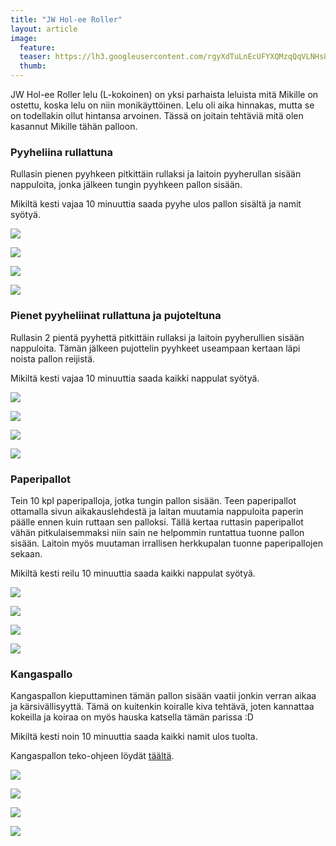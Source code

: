 ```yaml
---
title: "JW Hol-ee Roller"
layout: article
image:
  feature:
  teaser: https://lh3.googleusercontent.com/rgyXdTuLnEcUFYXQMzqQqVLNHs8xYl3td3d2Q_8nyXdaBncw_RCLuBbAh2CNGgbQ-JqAzFCOxpRH7i9nVUsx9nDuzGIJsFaGf08HvnQILMz4mrjN8tUMV_o2mBGUOu13Z1doZQevMc50QsXtWFYMfaX2Mp1B5qho-_EH4-vDTpVvyhzEHY6mO0sMXz1VTl5NIGYEWMSXupfWNpy5cz4vlBINt_4_XOkzTkWqQ4eXMFctQOXGao8l70XSigROmQ0srQzhGMtcTszh1AJPqOjNkjpuABVPGeYTGo-oi1ncJ1DGmZ-tt2lsqW0oTZz5kGuN-ontV-B_DbGc8y2BrBPr6WcOShQvehAmuqjx8ydUFKM1okz6VkFslzwMG4G2Ns2La4Wngh2vlxgQ9_RrkugJp2H5i8PG-w1iulsZRTlYRxtmvJU908Bpr8-JUXbdSkp9vr0Zugr3SID0T3INcLa6l4mEdsNOJenOGgykGSOQL3y9-gbtR3gMWHcKxJtjPimYM1CthhkN6uLh5pRv_WQd8aDUUGu1TrjlcqDB2Db4c_0=w245
  thumb:
---
```


JW Hol-ee Roller lelu (L-kokoinen) on yksi parhaista leluista mitä Mikille on ostettu, koska lelu on niin monikäyttöinen. Lelu oli aika hinnakas, mutta se on todellakin ollut hintansa arvoinen. Tässä on joitain tehtäviä mitä olen kasannut Mikille tähän palloon.

### Pyyheliina rullattuna

Rullasin pienen pyyhkeen pitkittäin rullaksi ja laitoin pyyherullan sisään nappuloita, jonka jälkeen tungin pyyhkeen pallon sisään.

Mikiltä kesti vajaa 10 minuuttia saada pyyhe ulos pallon sisältä ja namit syötyä.

[![](https://lh3.googleusercontent.com/XEdd12YAN_4O1WgBosPlZ7bxd2Dq_-K_7AG0PNKpjPgxitlAW2B8RdGn8GfDFNDNKjyJYJ3l2MUObVGFcGS2EXsHe67XYA660xF_MDC5eqRBZBnzXBq7etPcbjGnjZ-CgD5ET9E9zuZaOhi5MbJFd5nX80ahE_Ce4xy1MttKBTxM8vUIItuL9KBqDGNKMzGyUoweMfhL_60dSQ0N5YwYcX5p7MzlgC_G5d9-Br_VyyxaJ_k2zvr2gwQP0LbY2TNPI_yF3e3qL-KlaryHGUbbtSeRpOcqen971NWiIvHOG4e7EOjHn5rBWjPb8pcE5xtGXNdPgf6kCsnXkeRe0voT1Mkqz8tPtkB7q7ZB6L0eeoH3PO2D_NUC_JX6rS5zbJR0NEjGDHUAWGBknQwrN6-ZcE69pkiYKkUyZSQJ3bYHKfU86FUSAEVOuyO3HP1fTVNMaDd8u4A7Ww3iw9HtyOlR-GDtUdH6CnaWL2XqNsQoDAKIZOQRpKZYPiabxI5pL2Qs2mfehl1mc0tFGHJDgiTZgsqcBKcAp1VNx94eXqrLh0Y=w800)](https://lh3.googleusercontent.com/XEdd12YAN_4O1WgBosPlZ7bxd2Dq_-K_7AG0PNKpjPgxitlAW2B8RdGn8GfDFNDNKjyJYJ3l2MUObVGFcGS2EXsHe67XYA660xF_MDC5eqRBZBnzXBq7etPcbjGnjZ-CgD5ET9E9zuZaOhi5MbJFd5nX80ahE_Ce4xy1MttKBTxM8vUIItuL9KBqDGNKMzGyUoweMfhL_60dSQ0N5YwYcX5p7MzlgC_G5d9-Br_VyyxaJ_k2zvr2gwQP0LbY2TNPI_yF3e3qL-KlaryHGUbbtSeRpOcqen971NWiIvHOG4e7EOjHn5rBWjPb8pcE5xtGXNdPgf6kCsnXkeRe0voT1Mkqz8tPtkB7q7ZB6L0eeoH3PO2D_NUC_JX6rS5zbJR0NEjGDHUAWGBknQwrN6-ZcE69pkiYKkUyZSQJ3bYHKfU86FUSAEVOuyO3HP1fTVNMaDd8u4A7Ww3iw9HtyOlR-GDtUdH6CnaWL2XqNsQoDAKIZOQRpKZYPiabxI5pL2Qs2mfehl1mc0tFGHJDgiTZgsqcBKcAp1VNx94eXqrLh0Y=s0)

[![](https://lh3.googleusercontent.com/G65cEuKsjcqCY6s9WWAKKWn5Mm1kZaQqAb2yM_3hssjNLcBT6THQIjBxsSiHQvAjeGZf_Qj0eWgv01jWvj_m86DHXeS_L-rfYP5v9PMWAFBcSS4PCMO1zshHsblIWBg5fC_rFXRDBH9S9q6fl2lsiMTDMDLaRZPl9Qu3qQb6iMnl8GO7PjYZlWQyyZBhMcgIoSBg-Kwgrt9P-XaQMkoRyobKT1rtEoZxMMnyTI6Zez9obTavvm_7znaiDbRqyr-ioPgXtxkniI2EGQygyPBBKoFrkoY2CXyPh68M675OtkhWNVzzmbL2WKNaqcYxzCSiSovB_fnZ8ElEBJ6Pif6EVi6mhdKVGFAo6JYBsivF4_8rIdyHtWyjAJSCbwMXvyPpPoyWmD6uxCIVBlk6agsP74NDQmZAFNtQ9Qb4dB2ihDb3ndx_R0oNt-F3D0vbw5lR5OZ1bv65PBslIJ6o5ppERlIa_YrHwazRS3DsdeCeIkV24NPeZp66QLnWuQd5Es9rCQ6hicM9rYl7zCbIm93-bbdwGsyDhSAJL799kX7l3No=w800)](https://lh3.googleusercontent.com/G65cEuKsjcqCY6s9WWAKKWn5Mm1kZaQqAb2yM_3hssjNLcBT6THQIjBxsSiHQvAjeGZf_Qj0eWgv01jWvj_m86DHXeS_L-rfYP5v9PMWAFBcSS4PCMO1zshHsblIWBg5fC_rFXRDBH9S9q6fl2lsiMTDMDLaRZPl9Qu3qQb6iMnl8GO7PjYZlWQyyZBhMcgIoSBg-Kwgrt9P-XaQMkoRyobKT1rtEoZxMMnyTI6Zez9obTavvm_7znaiDbRqyr-ioPgXtxkniI2EGQygyPBBKoFrkoY2CXyPh68M675OtkhWNVzzmbL2WKNaqcYxzCSiSovB_fnZ8ElEBJ6Pif6EVi6mhdKVGFAo6JYBsivF4_8rIdyHtWyjAJSCbwMXvyPpPoyWmD6uxCIVBlk6agsP74NDQmZAFNtQ9Qb4dB2ihDb3ndx_R0oNt-F3D0vbw5lR5OZ1bv65PBslIJ6o5ppERlIa_YrHwazRS3DsdeCeIkV24NPeZp66QLnWuQd5Es9rCQ6hicM9rYl7zCbIm93-bbdwGsyDhSAJL799kX7l3No=s0)

[![](https://lh3.googleusercontent.com/m5N_sZ4HMkTGb7kBpRuyDgWUOBXhCxA_vi5WY8dwxBdRrrQ-6qHloeCfzer2UtxOyLh2T6MplTZHCFh2ht_CIiRLKRNIbzA3HtFn23c0hNwahhW0CjVmjnxoElA6RMddLQ9EFmhPM7_vrHEyEt4jm5WM1MsR5T0wqE6bMTIOCrOFj_zL3ad_QNZ4EXvtmCh5MauVLWPNQpiIsIe_u2chB6TBpWlTpOcakDQzTYGdXFu681YPl_HLgg9bbWPpXxINbNVlAYdzJEr2zUQNSVn0aYCLoUMNRY9uTqFklZxBV4za1OD-jGL_7yr6-apzqdD637iWMtI8S_hfJ8fcbRobfF46QLYOI_NBT5DlXh3iSqISEcH_kCNuJBZoU5QPERd13Cq8P00z4y1nf7bkOHbCaCP5xd9YFIOqOZCLDestPB1BI4mH6eYVCW1FH3e4bHA4D6TjxH3cQr1msWimGEsEqtp4RieVzocPC5ssKl_cafgmhtSIvOMj8we_xhkboGPsl4bCo-rFmITME4gjsXS6ajzQdA6Mw1N3PvgMDNtVeDI=w800)](https://lh3.googleusercontent.com/m5N_sZ4HMkTGb7kBpRuyDgWUOBXhCxA_vi5WY8dwxBdRrrQ-6qHloeCfzer2UtxOyLh2T6MplTZHCFh2ht_CIiRLKRNIbzA3HtFn23c0hNwahhW0CjVmjnxoElA6RMddLQ9EFmhPM7_vrHEyEt4jm5WM1MsR5T0wqE6bMTIOCrOFj_zL3ad_QNZ4EXvtmCh5MauVLWPNQpiIsIe_u2chB6TBpWlTpOcakDQzTYGdXFu681YPl_HLgg9bbWPpXxINbNVlAYdzJEr2zUQNSVn0aYCLoUMNRY9uTqFklZxBV4za1OD-jGL_7yr6-apzqdD637iWMtI8S_hfJ8fcbRobfF46QLYOI_NBT5DlXh3iSqISEcH_kCNuJBZoU5QPERd13Cq8P00z4y1nf7bkOHbCaCP5xd9YFIOqOZCLDestPB1BI4mH6eYVCW1FH3e4bHA4D6TjxH3cQr1msWimGEsEqtp4RieVzocPC5ssKl_cafgmhtSIvOMj8we_xhkboGPsl4bCo-rFmITME4gjsXS6ajzQdA6Mw1N3PvgMDNtVeDI=s0)

[![](https://lh3.googleusercontent.com/PwWZMzwfCt-rb24GyNnlI3oBCAd684OOXOu8Xq1knlqMd4o5le9UCxiXgTjXNOYuufUQl1cv5MM7MFtSduTuHG074fTjEeLdsN-r-gsmoiet3TOdFo7gG0KSS2mW0xAVw1r83_wRn0zl9x29UssJTCYjkzsPDTB_tevBTYFqK1TFLLG-m5bSkhVCMM2LeH6XJDLtu7T_lv6TPO0pmdtlgaDgmAdG1hMBO08lMyTURcq1RLSIklcGDz7q2b09pRGQ_j4A-a2obqfDIAy9ousLnzSWQzZFRCTTFM9KiF9VCVYfTjbISojj427szkcIpA6oCTOzXOR0bnXDbtMk8YD-PfKVSvxRx8Zr4HN7YVPAJa1YNWBBYaZOfBu4vsyfe4GzQdpZCVASBhoKDu20VgBGrQGBYEm5YX7pBr-fV61ZtcziNfwzEc-oYSa3KVIGljot1WisHLeiCNU5DUCxruGOl81AuEcPomBaa2gMeWFyQg3oZ_jZyS75uMZ_YyWKVPrN0de09lC2U92kwfPu2LbEZWdcw4uUC22DMHToGmNjepU=w800)](https://lh3.googleusercontent.com/PwWZMzwfCt-rb24GyNnlI3oBCAd684OOXOu8Xq1knlqMd4o5le9UCxiXgTjXNOYuufUQl1cv5MM7MFtSduTuHG074fTjEeLdsN-r-gsmoiet3TOdFo7gG0KSS2mW0xAVw1r83_wRn0zl9x29UssJTCYjkzsPDTB_tevBTYFqK1TFLLG-m5bSkhVCMM2LeH6XJDLtu7T_lv6TPO0pmdtlgaDgmAdG1hMBO08lMyTURcq1RLSIklcGDz7q2b09pRGQ_j4A-a2obqfDIAy9ousLnzSWQzZFRCTTFM9KiF9VCVYfTjbISojj427szkcIpA6oCTOzXOR0bnXDbtMk8YD-PfKVSvxRx8Zr4HN7YVPAJa1YNWBBYaZOfBu4vsyfe4GzQdpZCVASBhoKDu20VgBGrQGBYEm5YX7pBr-fV61ZtcziNfwzEc-oYSa3KVIGljot1WisHLeiCNU5DUCxruGOl81AuEcPomBaa2gMeWFyQg3oZ_jZyS75uMZ_YyWKVPrN0de09lC2U92kwfPu2LbEZWdcw4uUC22DMHToGmNjepU=s0)

### Pienet pyyheliinat rullattuna ja pujoteltuna

Rullasin 2 pientä pyyhettä pitkittäin rullaksi ja laitoin pyyherullien sisään nappuloita. Tämän jälkeen pujottelin pyyhkeet useampaan kertaan läpi noista pallon reijistä.

Mikiltä kesti vajaa 10 minuuttia saada kaikki nappulat syötyä.

[![](https://lh3.googleusercontent.com/uObqffl1QahsjsCO9xk1wZmMKZt8rJJFDf9B5ZLwRMoTP9bTP8zF_bNXrybI0we9iT_67Y_90N3aJm9dmfuIT1NYMWrRhUnxWIb3QB_Qa7DbTIS3VVCk-pYbMOMBKBaukMNaYZ66c5E1S6KhCKzzzMFq0Eh2fOktdllESzb6cuxlQhYRIVlJGR1CudtYU6O9x3-PS8GBvNG8hOjWgMAmJffUACjupEsW5C4y4vVnNhPJn5807zzZV8nzK5gP0hJ75gb9aGYPmMl5QCsLuuwQAFh22E-kM0xKz0NXlLRyDzvW6d4YKZexpjyxxYVxH1wd6IobfFol6cnCt1aEyvHwabX4A1zy2j9fqw4VHBxPELSiUvgBVpAkyfdfKc7Ktf6Mc8QdfMjdW2WVbi7gyDnKEs4V1nvs9bVnqap40GeuS_g7CTK4HryIf4naV-B2ikLwDzYasf1Apt9eca2Gfj-5r9FfbqKoRxZBmge7Gu1j4C5u8J2zfL3DTPJzLh9t05kmERTBXXn5eFnA0q_jMjS2HqqN-b1jW6WcoubSjfMZp9o=w800)](https://lh3.googleusercontent.com/uObqffl1QahsjsCO9xk1wZmMKZt8rJJFDf9B5ZLwRMoTP9bTP8zF_bNXrybI0we9iT_67Y_90N3aJm9dmfuIT1NYMWrRhUnxWIb3QB_Qa7DbTIS3VVCk-pYbMOMBKBaukMNaYZ66c5E1S6KhCKzzzMFq0Eh2fOktdllESzb6cuxlQhYRIVlJGR1CudtYU6O9x3-PS8GBvNG8hOjWgMAmJffUACjupEsW5C4y4vVnNhPJn5807zzZV8nzK5gP0hJ75gb9aGYPmMl5QCsLuuwQAFh22E-kM0xKz0NXlLRyDzvW6d4YKZexpjyxxYVxH1wd6IobfFol6cnCt1aEyvHwabX4A1zy2j9fqw4VHBxPELSiUvgBVpAkyfdfKc7Ktf6Mc8QdfMjdW2WVbi7gyDnKEs4V1nvs9bVnqap40GeuS_g7CTK4HryIf4naV-B2ikLwDzYasf1Apt9eca2Gfj-5r9FfbqKoRxZBmge7Gu1j4C5u8J2zfL3DTPJzLh9t05kmERTBXXn5eFnA0q_jMjS2HqqN-b1jW6WcoubSjfMZp9o=s0)

[![](https://lh3.googleusercontent.com/KrVBVgsw_XCL7p37Lm1ncu45gRJwfCDGizyK_KkHY9fEDGbIx8D_Sw9dqTfwuy6708KXtyBno8UYjrVJXj70fiCb8LxK8l-D2FqMudccxzQmryDzG8KgR3DZRppjjhuNmN-syZN4ckI9tkV0haS141q8DDBcdBptZck2UhW8HinTn8vbLo5w9i8BkPuYnV9p65kDBv1BL1AI60_GdT6hft06nJN5ttJDbLyVMJO61mVYqz455TjiXOpULse_d2CUNbAxzre--tegIj7TYE3a9ZdkNa9QKETMN-6w8bTX7r-vTwP3D4MqT13t02Qa2QHauOTHHPmyWYnqPEDC-ZGzJQsyMwFhK78L8RwB6exUgXotFKTpXz_G_uDYe5n0D3xBZheHQis10RVaExbIxemuJdOctVxkxCPzXjTlYVroCzAkCIjMBcB79mpdGdjHX4s277G6ijcRYtUOffE7Zr2dE860dIWHnhx0z4DlHmvuWaxUmp4MePFkga0TfjEtSMcAB9S7XQIqm2j4mnUDHEMB_gqfhtkg5qZnpQo-8YXMa30=w800)](https://lh3.googleusercontent.com/KrVBVgsw_XCL7p37Lm1ncu45gRJwfCDGizyK_KkHY9fEDGbIx8D_Sw9dqTfwuy6708KXtyBno8UYjrVJXj70fiCb8LxK8l-D2FqMudccxzQmryDzG8KgR3DZRppjjhuNmN-syZN4ckI9tkV0haS141q8DDBcdBptZck2UhW8HinTn8vbLo5w9i8BkPuYnV9p65kDBv1BL1AI60_GdT6hft06nJN5ttJDbLyVMJO61mVYqz455TjiXOpULse_d2CUNbAxzre--tegIj7TYE3a9ZdkNa9QKETMN-6w8bTX7r-vTwP3D4MqT13t02Qa2QHauOTHHPmyWYnqPEDC-ZGzJQsyMwFhK78L8RwB6exUgXotFKTpXz_G_uDYe5n0D3xBZheHQis10RVaExbIxemuJdOctVxkxCPzXjTlYVroCzAkCIjMBcB79mpdGdjHX4s277G6ijcRYtUOffE7Zr2dE860dIWHnhx0z4DlHmvuWaxUmp4MePFkga0TfjEtSMcAB9S7XQIqm2j4mnUDHEMB_gqfhtkg5qZnpQo-8YXMa30=s0)

[![](https://lh3.googleusercontent.com/4BYrZ7lq6Deefht0gO2ZLmE1pGMuvuikF4Ye-Dr9N1AkMs2NQNRPfXCB6OReA4uRyZgRbBAazscLgipOkohLSbXnSmw4QwpqtxjMZ8-_j3rc4jjSsdUXciVvV9mANvnfMoLMmeNlh0CM_kJZlaOA2Xz-Nd-uOIc1yyUlAXhtzQYnQAOHX_R_zCLn_WCEsQn9dsBbi-YKJAqmxIAb1WCpGlsRI4sdW7Ss5faz3BMzVBTqNGJP7a3wLn8L72yxsBn-s2OY5hNyeTc_6t_gMnqZ6klWsARplIvpXZ84EkktbbrdlvWI6SqiarR_XyY8sedID4r3t63JJSe25inHFm3EoK7evqevqctxMr1JlD8e7KpQyPQPDX3OGadhTtypwz-F1qK7SWTpaok0x9dyI5t_H1tAsQVhleRBaA6liU-N9a5zoAQ3GdagXLeX92BPiCGFIxLgqk4o86YCO-b5j737ufMEMroCp6f3FtANyINi5tNOVyhUL4JXjZwxj150OkF2zpR7Hf1REmXwXkVSdLYPMajkHQUMPi2YV1QmI5thGn8=w800)](https://lh3.googleusercontent.com/4BYrZ7lq6Deefht0gO2ZLmE1pGMuvuikF4Ye-Dr9N1AkMs2NQNRPfXCB6OReA4uRyZgRbBAazscLgipOkohLSbXnSmw4QwpqtxjMZ8-_j3rc4jjSsdUXciVvV9mANvnfMoLMmeNlh0CM_kJZlaOA2Xz-Nd-uOIc1yyUlAXhtzQYnQAOHX_R_zCLn_WCEsQn9dsBbi-YKJAqmxIAb1WCpGlsRI4sdW7Ss5faz3BMzVBTqNGJP7a3wLn8L72yxsBn-s2OY5hNyeTc_6t_gMnqZ6klWsARplIvpXZ84EkktbbrdlvWI6SqiarR_XyY8sedID4r3t63JJSe25inHFm3EoK7evqevqctxMr1JlD8e7KpQyPQPDX3OGadhTtypwz-F1qK7SWTpaok0x9dyI5t_H1tAsQVhleRBaA6liU-N9a5zoAQ3GdagXLeX92BPiCGFIxLgqk4o86YCO-b5j737ufMEMroCp6f3FtANyINi5tNOVyhUL4JXjZwxj150OkF2zpR7Hf1REmXwXkVSdLYPMajkHQUMPi2YV1QmI5thGn8=s0)

[![](https://lh3.googleusercontent.com/NMYY9FxHrhI2xhJBTVb4HFkxLdHyiZGASuUvsNeso8QuSoPo-CX467oB-fYCc6F4cKGMPYRy8_D95qtpJCPAraDWwclwxs7PHYhXIDIbEWIs3_RXL12catBqxlD5pFGObYyl6yq9tEnp-xLECSAIknGmP7tfPAKVmHT2OVMu34nOKY-M5sutmcV3VjzVn29tCpm7_MtQ0jXH64sIE-oCOptbTyadlNZn83RT796fpCCEjQJDlfJC6bajztMl3ThsASH1O0AcljTkXO5FiELUtm_CfWIx9pKnhaaMKeH3SUCiPWiwz3bbgl_LdSPltJwyQWAMeTXlubd6QrNgWjeXXEzo26S5qRuiJG6Q4WRrlFAfUpggtnQEZX1DGpL6pBlZ5mId2g6LAT8sL9ofV7hp90ax7Dy2zpHFr06qeWopQkWCoy__cM3ZbDSkne67gJSDrcWjn0pA_9cOtdaVbl27XvNutX4LqN4Ivt4GqaMo0JFdY0-HGNV-dVKq7llAWa5HYTdKCXPNeS38xxB6KZDIs26pjcOZ-ltbo3ceLijhTPA=w800)](https://lh3.googleusercontent.com/NMYY9FxHrhI2xhJBTVb4HFkxLdHyiZGASuUvsNeso8QuSoPo-CX467oB-fYCc6F4cKGMPYRy8_D95qtpJCPAraDWwclwxs7PHYhXIDIbEWIs3_RXL12catBqxlD5pFGObYyl6yq9tEnp-xLECSAIknGmP7tfPAKVmHT2OVMu34nOKY-M5sutmcV3VjzVn29tCpm7_MtQ0jXH64sIE-oCOptbTyadlNZn83RT796fpCCEjQJDlfJC6bajztMl3ThsASH1O0AcljTkXO5FiELUtm_CfWIx9pKnhaaMKeH3SUCiPWiwz3bbgl_LdSPltJwyQWAMeTXlubd6QrNgWjeXXEzo26S5qRuiJG6Q4WRrlFAfUpggtnQEZX1DGpL6pBlZ5mId2g6LAT8sL9ofV7hp90ax7Dy2zpHFr06qeWopQkWCoy__cM3ZbDSkne67gJSDrcWjn0pA_9cOtdaVbl27XvNutX4LqN4Ivt4GqaMo0JFdY0-HGNV-dVKq7llAWa5HYTdKCXPNeS38xxB6KZDIs26pjcOZ-ltbo3ceLijhTPA=s0)


### Paperipallot

Tein 10 kpl paperipalloja, jotka tungin pallon sisään. Teen paperipallot ottamalla sivun aikakauslehdestä ja laitan muutamia nappuloita paperin päälle ennen kuin ruttaan sen palloksi. Tällä kertaa ruttasin paperipallot vähän pitkulaisemmaksi niin sain ne helpommin runtattua tuonne pallon sisään. Laitoin myös muutaman irrallisen herkkupalan tuonne paperipallojen sekaan.

Mikiltä kesti reilu 10 minuuttia saada kaikki nappulat syötyä.

[![](https://lh3.googleusercontent.com/LUp3ybPrcLUlTtzf8Z_oqNiB8xgozwkfUyds6MZ2ElTm_-E0CD8ECXTvfTvxaEqez5eBoig3zdescElUnG8p1jx0Nf7aoEoZRlzoC2Kc2OLPyW7IhK8TJ76qheHUMZ_Kc9Z7S0jD6sW582PWxlsVphC2rAqFQDWunsUHDeSnmmCC-oLc6jDgdkJ4ShGWL21GQwucyWfSo9aiUI_lgtR3ZUB_icp1CTB--HE7xN0UP9Q4cB-pu1lywsdRBGeW-5lI5GyUe22XXxfDBSr3P6UeIsFacMPBI7dkeQ7dTlHlpeSWZK02WTe5QvmdUCMI2I7bzJLJciz7Jw4j5Umu9WNGdoFNTJFb6ScoXsvUkfAGVKlYhGcqjWEdK7bR_VSAqONXZbUQ9Dbz3sdd5KVBQuXye4thm-OtDstJ7ENT3NAdlxJCogN7rVQfGieu9e3zDEGDT9_ffbEPVMXsitBk4Tv1MZD-UDWmbnUXprfpY4MQ8U6QWjt4yf4vpjXmy1wfEVo5-BH4-_M0O1iJ5JcCVh7cNwM25VT9-o-eNIJBibDG6Uw=w800)](https://lh3.googleusercontent.com/LUp3ybPrcLUlTtzf8Z_oqNiB8xgozwkfUyds6MZ2ElTm_-E0CD8ECXTvfTvxaEqez5eBoig3zdescElUnG8p1jx0Nf7aoEoZRlzoC2Kc2OLPyW7IhK8TJ76qheHUMZ_Kc9Z7S0jD6sW582PWxlsVphC2rAqFQDWunsUHDeSnmmCC-oLc6jDgdkJ4ShGWL21GQwucyWfSo9aiUI_lgtR3ZUB_icp1CTB--HE7xN0UP9Q4cB-pu1lywsdRBGeW-5lI5GyUe22XXxfDBSr3P6UeIsFacMPBI7dkeQ7dTlHlpeSWZK02WTe5QvmdUCMI2I7bzJLJciz7Jw4j5Umu9WNGdoFNTJFb6ScoXsvUkfAGVKlYhGcqjWEdK7bR_VSAqONXZbUQ9Dbz3sdd5KVBQuXye4thm-OtDstJ7ENT3NAdlxJCogN7rVQfGieu9e3zDEGDT9_ffbEPVMXsitBk4Tv1MZD-UDWmbnUXprfpY4MQ8U6QWjt4yf4vpjXmy1wfEVo5-BH4-_M0O1iJ5JcCVh7cNwM25VT9-o-eNIJBibDG6Uw=s0)

[![](https://lh3.googleusercontent.com/rd3dFvTXdBMenHg9E2Utiv86PwLXdqvua1_RqeRNPQ5C0FWMwNgM57AGio_om6hEEUi4RmkEfBuz9aM_l5ofunYAijxmje7cWw-9kAOdszUZmOT5TJwQYGAC3hICyCUmUO_1PdIC7ngZheRuXEIpHAUXgov1JbHbvI73vEiO_16EnKzbiRHjx-gNC-p0ma2-WPckbzS-G6lfOEh8TshuOm092EHATlqTJP-wUoMVISzt5HYeAgdtIl3E1DRx7R_t-2mTjMQHVZ2V8OFfwf-ND7-1AvXPQb7cHqfEH_nyAfyihFQfFpAxyM2eFh2pFqTkDzyEfczDKxm9nFYxIzNGPVIKd5oT1aet74w_mFb_N0i5YLrnyxTCCFlJeEaxVc5P2FDjeoKCBXEgZxsJdBYXC8bKcU1T4b8SNwt-OOXzfrCprz7NUk_f-ihq4QQ3jl4ZxSlLb6c5809PiNToTLABnlGBveb14jK7PuPday1_wSaCuvAP6B_bKiqE_9KF7d2afIwGqxTzuQtQbYYOJ-e7ApWJQK0PgKnTRijyPyP79OM=w800)](https://lh3.googleusercontent.com/rd3dFvTXdBMenHg9E2Utiv86PwLXdqvua1_RqeRNPQ5C0FWMwNgM57AGio_om6hEEUi4RmkEfBuz9aM_l5ofunYAijxmje7cWw-9kAOdszUZmOT5TJwQYGAC3hICyCUmUO_1PdIC7ngZheRuXEIpHAUXgov1JbHbvI73vEiO_16EnKzbiRHjx-gNC-p0ma2-WPckbzS-G6lfOEh8TshuOm092EHATlqTJP-wUoMVISzt5HYeAgdtIl3E1DRx7R_t-2mTjMQHVZ2V8OFfwf-ND7-1AvXPQb7cHqfEH_nyAfyihFQfFpAxyM2eFh2pFqTkDzyEfczDKxm9nFYxIzNGPVIKd5oT1aet74w_mFb_N0i5YLrnyxTCCFlJeEaxVc5P2FDjeoKCBXEgZxsJdBYXC8bKcU1T4b8SNwt-OOXzfrCprz7NUk_f-ihq4QQ3jl4ZxSlLb6c5809PiNToTLABnlGBveb14jK7PuPday1_wSaCuvAP6B_bKiqE_9KF7d2afIwGqxTzuQtQbYYOJ-e7ApWJQK0PgKnTRijyPyP79OM=s0)

[![](https://lh3.googleusercontent.com/oXeQLxI9yOwrSkqFAZTs0OuHZLkji8VZIdYPRVK-T1v-2bsTmujQEvuSj30ab-OeetKWuM1dYYyoFgq7BqY6JtcI23LppqULWrmU1Pwsp93NkZccvxtWWMiOu7A1MryVqZtVWCWONwgWkfSFTs_0i3CS_Thw9xMK8A5ZaHDnowHH1Bv062IlBpX8LCDgC5PPfCXrwJJuXDTjSu2UItCas6eKoyucTi4ZmQtwre8BGljVHGnIHbbC8geKcGc66W2dS9XL2TD1E2lk8SQyuAzb8JoPJqRoT63x0T65DZbjfIuGErsphtXuXsLj9wZCnNKzhiSFQrneT6d_J6xHkSb4tiFZDfV6pH6Nc0BUpuI1XZlg1MS5VOwYWRucQ1C6J_9evpjgbh9HH7kN-q4rk6qMHlvq5A0UMPEVXyKdL-aeNX5tigmRw_pt9tUnt8u9OIHvK1ZvwOSla99uwCV3zKaag-VtT5_KmwM7-uGKBpJ_woLfPrftk1LU2zysMiSD_OjNdcmIm1HKhsqx_sjuX0R8oqT75a52LP-MwtLAjCrO51w=w800)](https://lh3.googleusercontent.com/oXeQLxI9yOwrSkqFAZTs0OuHZLkji8VZIdYPRVK-T1v-2bsTmujQEvuSj30ab-OeetKWuM1dYYyoFgq7BqY6JtcI23LppqULWrmU1Pwsp93NkZccvxtWWMiOu7A1MryVqZtVWCWONwgWkfSFTs_0i3CS_Thw9xMK8A5ZaHDnowHH1Bv062IlBpX8LCDgC5PPfCXrwJJuXDTjSu2UItCas6eKoyucTi4ZmQtwre8BGljVHGnIHbbC8geKcGc66W2dS9XL2TD1E2lk8SQyuAzb8JoPJqRoT63x0T65DZbjfIuGErsphtXuXsLj9wZCnNKzhiSFQrneT6d_J6xHkSb4tiFZDfV6pH6Nc0BUpuI1XZlg1MS5VOwYWRucQ1C6J_9evpjgbh9HH7kN-q4rk6qMHlvq5A0UMPEVXyKdL-aeNX5tigmRw_pt9tUnt8u9OIHvK1ZvwOSla99uwCV3zKaag-VtT5_KmwM7-uGKBpJ_woLfPrftk1LU2zysMiSD_OjNdcmIm1HKhsqx_sjuX0R8oqT75a52LP-MwtLAjCrO51w=s0)

[![](https://lh3.googleusercontent.com/K0fwR2cFZqHweBRFkgIzt-lKtmW4l075iZB7n_qb3odG0mhrjveZqFAWWjTsz91on37vLKqLrCsW6ZiB6pRWCyAxcf90Q0dcAi_NkipiLqMXqnSBRIcuhPrS_1dianH1ZZ5ATEztxc97QhQnyaYUt8WhvkROHUNEUMYWh-sb3VyabaMd84csCIc6inpwIESo9BN5HPCffimxGcGtuWVYmcBJEevGM7Eujq-orVNHaAMCfPj5IxdfuUTdYXJRkbuqF9M6y3ZQVF8OwHu-V3N22RuMehpO4AqftHMoDv1lfCqfxvOO73Q7uWyPqv8UzqQpvUCdFx8rW8CO2cMJ-o4z5U3nSRIeR0WkzXJkAPkobzSXMrou8HuSzOtK4FxM8PCGepNLrYftUtlDOYsKMDIXLdaEHU1IqBik1ZuDhynPkjE-cP2HMWM_1oSMOo2F4AzMUqkGyMgiebCNKPxlfv60vPtP5WlW0JGHMyRXVvXDjlrGIbn3XUa_33n1W7VXSoQzK0YwuwFamy4FO121bqcGKfZJzVFHoiTdVuTy9hDaVKE=w800)](https://lh3.googleusercontent.com/K0fwR2cFZqHweBRFkgIzt-lKtmW4l075iZB7n_qb3odG0mhrjveZqFAWWjTsz91on37vLKqLrCsW6ZiB6pRWCyAxcf90Q0dcAi_NkipiLqMXqnSBRIcuhPrS_1dianH1ZZ5ATEztxc97QhQnyaYUt8WhvkROHUNEUMYWh-sb3VyabaMd84csCIc6inpwIESo9BN5HPCffimxGcGtuWVYmcBJEevGM7Eujq-orVNHaAMCfPj5IxdfuUTdYXJRkbuqF9M6y3ZQVF8OwHu-V3N22RuMehpO4AqftHMoDv1lfCqfxvOO73Q7uWyPqv8UzqQpvUCdFx8rW8CO2cMJ-o4z5U3nSRIeR0WkzXJkAPkobzSXMrou8HuSzOtK4FxM8PCGepNLrYftUtlDOYsKMDIXLdaEHU1IqBik1ZuDhynPkjE-cP2HMWM_1oSMOo2F4AzMUqkGyMgiebCNKPxlfv60vPtP5WlW0JGHMyRXVvXDjlrGIbn3XUa_33n1W7VXSoQzK0YwuwFamy4FO121bqcGKfZJzVFHoiTdVuTy9hDaVKE=s0)

### Kangaspallo

Kangaspallon kieputtaminen tämän pallon sisään vaatii jonkin verran aikaa ja kärsivällisyyttä. Tämä on kuitenkin koiralle kiva tehtävä, joten kannattaa kokeilla ja koiraa on myös hauska katsella tämän parissa :D

Mikiltä kesti noin 10 minuuttia saada kaikki namit ulos tuolta.

Kangaspallon teko-ohjeen löydät [täältä](http://minimuutti.com/aktivointi/kangaspallo/). 

[![](https://lh3.googleusercontent.com/Q15BMY5nniZHVk4xW6GHRLVa_WeRAYUeRT4qSb_aibCfNu1otnrNYdx1SEhmx1LA-MqsovWPJKtTOUy4BvHEzbls2OCxmYitNdOCo1VmkKXucF_zE0zvVCWfk7RolLOc-fA329IwZ4iD0-_qYg4DWiKkOdJxIstWLCfrzcrofqys91DL0SOCIrTvKpW5JDXpVL1RoiRkVO0JBG-ppUiCjHdmKNkwmmsBSobpE602jAQsbX8XjMbIPvkyB99tRfUhuqEnsDeNgGprI4bGJYHZSmAeHHoEC9Cmq77jZXHec5PC6s-8euyFB8OSmTqywWJc8QbY0P7tyuoy6JwNcYRxCvU2Ja9k2op9TUDNAmdF0gGxvOx4ktkSnHZ7OtQi306ebNoSWmwF3cLnyFfA2YRRCUYqjtlr2QaKkvLm7W8pCn6CCDBdwjyvuic11E-KF0x-3zOUFrS_h5hwcZbdUVjz5hSL57tWsdveStpiXiygdDl97P2xiq6ITNZYs3XG1rvkxBbbRZ7rFtDTk3VKlH4cISFq7a5-DRGfdQOwlmmh-7o=w800)](https://lh3.googleusercontent.com/Q15BMY5nniZHVk4xW6GHRLVa_WeRAYUeRT4qSb_aibCfNu1otnrNYdx1SEhmx1LA-MqsovWPJKtTOUy4BvHEzbls2OCxmYitNdOCo1VmkKXucF_zE0zvVCWfk7RolLOc-fA329IwZ4iD0-_qYg4DWiKkOdJxIstWLCfrzcrofqys91DL0SOCIrTvKpW5JDXpVL1RoiRkVO0JBG-ppUiCjHdmKNkwmmsBSobpE602jAQsbX8XjMbIPvkyB99tRfUhuqEnsDeNgGprI4bGJYHZSmAeHHoEC9Cmq77jZXHec5PC6s-8euyFB8OSmTqywWJc8QbY0P7tyuoy6JwNcYRxCvU2Ja9k2op9TUDNAmdF0gGxvOx4ktkSnHZ7OtQi306ebNoSWmwF3cLnyFfA2YRRCUYqjtlr2QaKkvLm7W8pCn6CCDBdwjyvuic11E-KF0x-3zOUFrS_h5hwcZbdUVjz5hSL57tWsdveStpiXiygdDl97P2xiq6ITNZYs3XG1rvkxBbbRZ7rFtDTk3VKlH4cISFq7a5-DRGfdQOwlmmh-7o=s0)

[![](https://lh3.googleusercontent.com/5ERgKxFGoNFbRGn5hIGONCCd2zxobFMEU7KHWSW75F5zYmVY-o0ClVyngap-cuZZNkRvttZAq_P28xEN-CMMXmx26AlNQLuBMJtypNqy9CfTZDo0QG-YixkGNIecuYh0TcH7QoX543VtG9ymE1BmlhIUgXu67gdQ-ahGFHVYwOtrX3s4axF9KfPEMxBbyp2Kwxb9PsNCkl--_Ln1nrF1AfN0qHv23KE1Q2VjyjktqjXYU4b4E0GBiT0Yds22ep5-wMU27PT4GaUJQxnvQ2qTMd8dxeU4_rs-jL4T6wkZC7LlCDuyPK8NeiX_G6iIcETnHygEJ1MxqB2dDa8fQVjB2mG-a4bOXbOvtQ5wze6IBYhJLu9zt-nqtSaqmHXqoZ56cihRq9Yc7fcxsz9WZ8QTVxSZV8Id6D0MwOAnwcn3xq-ZDZgocver19EidTPulvOKiETdZ0lvahT4KvNNzLJciDYYsbZDKgs7WZ4GzqhQmG5a_jaFYVbEh1TkyIiKfYI80c0n-Mbzu4cdEZfD8cNGEK5zGKiqwQlcYFf28jBPRNQ=w800)](https://lh3.googleusercontent.com/5ERgKxFGoNFbRGn5hIGONCCd2zxobFMEU7KHWSW75F5zYmVY-o0ClVyngap-cuZZNkRvttZAq_P28xEN-CMMXmx26AlNQLuBMJtypNqy9CfTZDo0QG-YixkGNIecuYh0TcH7QoX543VtG9ymE1BmlhIUgXu67gdQ-ahGFHVYwOtrX3s4axF9KfPEMxBbyp2Kwxb9PsNCkl--_Ln1nrF1AfN0qHv23KE1Q2VjyjktqjXYU4b4E0GBiT0Yds22ep5-wMU27PT4GaUJQxnvQ2qTMd8dxeU4_rs-jL4T6wkZC7LlCDuyPK8NeiX_G6iIcETnHygEJ1MxqB2dDa8fQVjB2mG-a4bOXbOvtQ5wze6IBYhJLu9zt-nqtSaqmHXqoZ56cihRq9Yc7fcxsz9WZ8QTVxSZV8Id6D0MwOAnwcn3xq-ZDZgocver19EidTPulvOKiETdZ0lvahT4KvNNzLJciDYYsbZDKgs7WZ4GzqhQmG5a_jaFYVbEh1TkyIiKfYI80c0n-Mbzu4cdEZfD8cNGEK5zGKiqwQlcYFf28jBPRNQ=s0)

[![](https://lh3.googleusercontent.com/14W34bGigZ0DH1GWrTSH0O1R9ZWrm5YE4ACYN6Xedyy2XhvldluzWvQQT-WJDgXUX2PXYk-oot4yr-sBJJeN98ZavxWixE65zeX2dFLuszkebr4kCAIIZ4vOSbYccb75mc-lGjsYb2k_WvpjsMTGB9KKkCM1_-CuFYOzF18NoPp7ns7ytZYuh8ayTAgp1dVi6NKrydOb676wwu0gkx_-DLrmMi-3KW3KYphwD-W1z0CaqJdZp5ZAj43n4qcn189ve05TbS9uicsQxKFEYRBS2IxhgWApL8mL7F9Pfo_QU0FGJeHksV5st790K6thh_M-bnqFz8VwK_seBJZRBxawcyb7Juf5EGvSVgaPhD49ILs6z5HZ6jJZvZrYKH9kChn06pJby08w4wjLi-dC1KOEN4FAH0GQhIBXQa1Qfg2t4I3HyD3SzkU9UVE5lwcIucFbkib12LxTCOLGp-DG7sDOYJkNREpz1uYelNop37Ff8_LI9vbYxiRzGtjEmxAnJ1rvPyuMp0-L14Os1omBX1L6lWLZUdCbQfE3flAsEEzp7Gk=w800)](https://lh3.googleusercontent.com/14W34bGigZ0DH1GWrTSH0O1R9ZWrm5YE4ACYN6Xedyy2XhvldluzWvQQT-WJDgXUX2PXYk-oot4yr-sBJJeN98ZavxWixE65zeX2dFLuszkebr4kCAIIZ4vOSbYccb75mc-lGjsYb2k_WvpjsMTGB9KKkCM1_-CuFYOzF18NoPp7ns7ytZYuh8ayTAgp1dVi6NKrydOb676wwu0gkx_-DLrmMi-3KW3KYphwD-W1z0CaqJdZp5ZAj43n4qcn189ve05TbS9uicsQxKFEYRBS2IxhgWApL8mL7F9Pfo_QU0FGJeHksV5st790K6thh_M-bnqFz8VwK_seBJZRBxawcyb7Juf5EGvSVgaPhD49ILs6z5HZ6jJZvZrYKH9kChn06pJby08w4wjLi-dC1KOEN4FAH0GQhIBXQa1Qfg2t4I3HyD3SzkU9UVE5lwcIucFbkib12LxTCOLGp-DG7sDOYJkNREpz1uYelNop37Ff8_LI9vbYxiRzGtjEmxAnJ1rvPyuMp0-L14Os1omBX1L6lWLZUdCbQfE3flAsEEzp7Gk=s0)

[![](https://lh3.googleusercontent.com/5-1lC-daB3e3T6ZGrd7afHVyt5BdWxmEbts5WMUmh2E6-I6eMT37NMVcfi2h3F1ZSygv7I5QLnCT2WC1vjRZPJ3RxO20fawofw77q2Lvcy9uBhvNVXdCn7h9QAmf6SRiVjk5R9ltKPADsk6q18jmzpJfiYSOajUpD4hV5cQXhDo8Pk0ExBSxk2QevNdF2D25I8ls50h17BRzlR9hp1NuKQNblMlZ9MhsN8nJkxB9kr6jjldgNQQb88ONlKpsJGCOj3Q2zYnaVH3Rfkq3GjiiQXIG3vshnzEtPyzs3Q-AMZmUpE33DmrTwa2mGlNYwAfnAh_QszcS2B9z6bWs9JV-dA74MOt3DJiE7AWp2Ks6PL2PZ7TmP3Q0muFghbj77dx9IQ2PlDBaKlOgsROLz5tq9pIy3OdTjBfvGTtnXyy9cz2SpaJGEmlb3hJIf-yFd1pLzHMcDX64nm9OtejmvwWofEWXYG8AzA1-6Rdq_OA_3c5wXTKxZPXPI9VVP069AXmM-FaDODlxYVzq86BZEQeP86YRyggFkqBQ5IPIIMDP0vA=w800)](https://lh3.googleusercontent.com/5-1lC-daB3e3T6ZGrd7afHVyt5BdWxmEbts5WMUmh2E6-I6eMT37NMVcfi2h3F1ZSygv7I5QLnCT2WC1vjRZPJ3RxO20fawofw77q2Lvcy9uBhvNVXdCn7h9QAmf6SRiVjk5R9ltKPADsk6q18jmzpJfiYSOajUpD4hV5cQXhDo8Pk0ExBSxk2QevNdF2D25I8ls50h17BRzlR9hp1NuKQNblMlZ9MhsN8nJkxB9kr6jjldgNQQb88ONlKpsJGCOj3Q2zYnaVH3Rfkq3GjiiQXIG3vshnzEtPyzs3Q-AMZmUpE33DmrTwa2mGlNYwAfnAh_QszcS2B9z6bWs9JV-dA74MOt3DJiE7AWp2Ks6PL2PZ7TmP3Q0muFghbj77dx9IQ2PlDBaKlOgsROLz5tq9pIy3OdTjBfvGTtnXyy9cz2SpaJGEmlb3hJIf-yFd1pLzHMcDX64nm9OtejmvwWofEWXYG8AzA1-6Rdq_OA_3c5wXTKxZPXPI9VVP069AXmM-FaDODlxYVzq86BZEQeP86YRyggFkqBQ5IPIIMDP0vA=s0)
